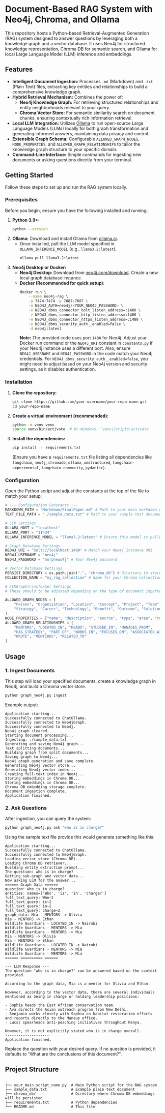 # Document-Based RAG System with Neo4j, Chroma, and Ollama

This repository hosts a Python-based Retrieval-Augmented Generation (RAG) system designed to answer questions by leveraging both a knowledge graph and a vector database. It uses Neo4j for structured knowledge representation, Chroma DB for semantic search, and Ollama for local Large Language Model (LLM) inference and embeddings.

## Features

  * **Intelligent Document Ingestion:** Processes `.md` (Markdown) and `.txt` (Plain Text) files, extracting key entities and relationships to build a comprehensive knowledge graph.
  * **Hybrid Retrieval Mechanism:** Combines the power of:
      * **Neo4j Knowledge Graph:** For retrieving structured relationships and entity neighborhoods relevant to your query.
      * **Chroma Vector Store:** For semantic similarity search on document chunks, ensuring contextually rich information retrieval.
  * **Local LLM Integration:** Utilizes [Ollama](https://ollama.ai/) to run open-source Large Language Models (LLMs) locally for both graph transformation and generating informed answers, maintaining data privacy and control.
  * **Extensible Graph Schema:** Configurable `ALLOWED_GRAPH_NODES`, `NODE_PROPERTIES`, and `ALLOWED_GRAPH_RELATIONSHIPS` to tailor the knowledge graph structure to your specific domain.
  * **Command-Line Interface:** Simple commands for ingesting new documents or asking questions directly from your terminal.

## Getting Started

Follow these steps to set up and run the RAG system locally.

### Prerequisites

Before you begin, ensure you have the following installed and running:

1.  **Python 3.9+:**
    ```bash
    python --version
    ```
2.  **Ollama:** Download and install Ollama from [ollama.ai](https://ollama.ai/).
      * Once installed, pull the LLM model specified in `OLLAMA_INFERENCE_MODEL` (e.g., `llama3.2:latest`).
        ```bash
        ollama pull llama3.2:latest
        ```
3.  **Neo4j Desktop or Docker:**
      * **Neo4j Desktop:** Download from [neo4j.com/download](https://neo4j.com/download/). Create a new local graph database instance.
      * **Docker (Recommended for quick setup):**
        ```bash
        docker run \
            --name neo4j-rag \
            -p 7474:7474 -p 7687:7687 \
            -e NEO4J_AUTH=neo4j/<YOUR_NEO4J_PASSWORD> \
            -e NEO4J_dbms_connector_bolt_listen_address=:1480 \
            -e NEO4J_dbms_connector_http_listen_address=:1480 \
            -e NEO4J_dbms_connector_https_listen_address=:1480 \
            -e NEO4J_dbms_security_auth__enabled=false \
            -d neo4j:latest
        ```
        **Note:** The provided code uses port `1480` for Neo4j. Adjust your Docker run command or the `NEO4J_URI` constant in `constants.py` if your Neo4j instance uses a different port. Also, ensure `NEO4J_USERNAME` and `NEO4J_PASSWORD` in the code match your Neo4j credentials. For `NEO4J_dbms_security_auth__enabled=false`, you might need to adjust based on your Neo4j version and security settings, as it disables authentication.

### Installation

1.  **Clone the repository:**
    ```bash
    git clone https://github.com/your-username/your-repo-name.git
    cd your-repo-name
    ```
2.  **Create a virtual environment (recommended):**
    ```bash
    python -m venv venv
    source venv/bin/activate  # On Windows: `venv\Scripts\activate`
    ```
3.  **Install the dependencies:**
    ```bash
    pip install -r requirements.txt
    ```
    (Ensure you have a `requirements.txt` file listing all dependencies like `langchain`, `neo4j`, `chromadb`, `ollama`, `unstructured`, `langchain-experimental`, `langchain-community`, `pydantic`).

### Configuration

Open the Python script and adjust the constants at the top of the file to match your setup:

```python
# --- Configuration Constants ---
MARKDOWN_PATH = "Markdown/FinalPaper.md" # Path to your main markdown document
TEXT_FILE_PATH = "./sample_data.txt" # Path to your sample text document

# LLM Settings
OLLAMA_HOST = "localhost"
OLLAMA_PORT = "11434"
OLLAMA_INFERENCE_MODEL = "llama3.2:latest" # Ensure this model is pulled in Ollama

# Graph Database Settings
NEO4J_URI = "bolt://localhost:1480" # Match your Neo4j instance URI
NEO4J_USERNAME = "neo4j"
NEO4J_PASSWORD = "morpheus4j" # Your Neo4j password

# Vector Database Settings
PERSIST_DIRECTORY = os.path.join(".", "chroma_db") # Directory to store Chroma DB
COLLECTION_NAME = "my_rag_collection" # Name for your Chroma collection

# LLMGraphTransformer Settings
# These should to be adjusted depending on the type of document imported - these for sample_data.txt

ALLOWED_GRAPH_NODES = [
    "Person", "Organization", "Location", "Concept", "Project", "Team",
    "Strategy", "Career", "Technology", "Benefit", "Outcome", "Solution", "Problem", "Highlight", "Fact", "Tabel", "Figure", "Graph"
]
NODE_PROPERTIES = ["name", "description", "source", "type", "area", "role", "focus"]
ALLOWED_GRAPH_RELATIONSHIPS = [
    "MENTORS", "LOCATED_IN", "HEADS", "STUDIED_IN", "MANAGES_FROM",
    "HAS_STRATEGY", "PART_OF", "WORKS_IN", "FOCUSES_ON", "ASSOCIATED_WITH",
    "WROTE", "MENTIONS", "RELATED_TO"
]
```

## Usage

### 1\. Ingest Documents

This step will load your specified documents, create a knowledge graph in Neo4j, and build a Chroma vector store.

```bash
python graph_neo4j.py ingest
```

Example output:
```
Application starting...
Successfully connected to ChatOllama.
Successfully connected to Neo4jGraph.
Successfully connected to Neo4j.
Neo4j graph cleared.
Starting document processing...
Ingesting: ./sample_data.txt
Generating and saving Neo4j graph...
Text splitting documents...
Building graph from split documents...
Saving graph to Neo4j...
Neo4j graph generation and save complete.
Generating Neo4j vector store...
Generating Neo4j vector index...
Creating full-text index in Neo4j...
Storing embeddings in Chroma DB...
Storing embeddings in Chroma DB...
Chroma DB embedding storage complete.
Document ingestion complete.
Application finished.
```

### 2\. Ask Questions

After ingestion, you can query the system:

```bash
python graph_neo4j.py ask "who is in charge?"
```
Using the sample text file provide this would generate something like this:
```
Application starting...
Successfully connected to ChatOllama.
Successfully connected to Neo4jGraph.
Loading vector store (Chroma DB)...
Loading Chroma DB retriever...
Building entity extraction prompt...
The question: who is in charge?
Getting sub-graph and vector data...
Now asking LLM for the answer...
====== Graph Data ====== 
question: who is in charge?
entities: names=['Who', 'is', 'in', 'charge?']
full_text_query: Who~2
full_text_query: is~2
full_text_query: in~2
full_text_query: charge~2
graph_data: Mia - MENTORS -> Olivia
Mia - MENTORS -> Ethan
Wildlife Guardians - LOCATED_IN -> Nairobi
Wildlife Guardians - MENTORS -> Mia
Wildlife Guardians - MENTORS -> Mia
Mia - MENTORS -> Olivia
Mia - MENTORS -> Ethan
Wildlife Guardians - LOCATED_IN -> Nairobi
Wildlife Guardians - MENTORS -> Mia
Wildlife Guardians - MENTORS -> Mia
====== ========== ====== 

--- LLM Response ---
The question "who is in charge?" can be answered based on the context provided. 

According to the graph data, Mia is a mentor for Olivia and Ethan.

However, according to the vector data, there are several individuals mentioned as being in charge or holding leadership positions:

- Sophia heads the East African conservation team.
- Ava directs the Asian outreach program from New Delhi.
- Benjamin works closely with Sophia on habitat restoration efforts and reports directly to the Manaus office.
- Lucas spearheads anti-poaching initiatives throughout Kenya.

However, it is not explicitly stated who is in charge overall.
--------------------
Application finished.
```

Replace the question with your desired query. If no question is provided, it defaults to "What are the conclusions of this document?".

## Project Structure

```
.
├── your_main_script_name.py  # Main Python script for the RAG system
├── sample_data.txt           # Example plain text document
├── chroma_db/                # Directory where Chroma DB embeddings will be persisted
├── requirements.txt          # Python dependencies
└── README.md                 # This file
```
